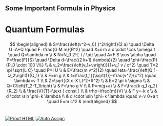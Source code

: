 <br>

 ## Some Important Formula in Physics
 














#  Quantum Formulas

<!-- Image Source
<img src="https://cdn.mathpix.com/snip/images/1yR5I5WYTqwCuw-i6JfwzwKd9RW2O_8HLfRp1j4w38Y.original.fullsize.png"/>  -->
 
### <p align="center">  
$$
\begin{aligned}
& S=\frac{\left(v^2-v_0{ }^2\right)}{2 a} \quad \Delta U=A+Q \quad F=\frac{G M m}{R^2} \quad X=x m a x \cdot \cos \omega t \quad Q=\lambda m \\
& N=N_0 2^{-t / \pi} \quad A=F S \cos \alpha \quad P=\frac{F}{S} \quad \Delta d=\frac{(2 k+1) \lambda}{2} \quad \phi=\frac{P}{P_0 \cdot 100 \%} \\
& v_2=\frac{\left(v_1+v\right)}{1+v_1 v / c^2} \quad T=2 \pi \sqrt{L C} \quad P=I U \\
& E=\frac{m v^2}{2} \quad \eta=\frac{\left(Q_1-Q_2\right)}{Q_1} \\
& F=m g \\
& t=\frac{t_1}{\sqrt{1}}-\frac{v^2}{c^2} \quad \lambda=v T \\
& Z=\sqrt{(X c-X L)^2+R^2} \\
& E=2 \pi k \sigma \\
& Q=C\left(T_2-T_1\right) \\
& F=\rho g V \\
& P=m(g+a) \\
& F=\frac{k q_1 q_2}{R_2} \\
& \frac{V}{T}=\text { const } \\
& \rho=\frac{m}{V} \\
& F y=-k x \\
& d \cdot \sin \phi=k \lambda \\
& d \cdot \sin \phi=k \lambda \quad v=v_0+a t \quad E=m c^2
&
\end{aligned}
$$

#

[![Proof HTML](https://github.com/Quantum-Software-Development/demo-repository/actions/workflows/proof-html.yml/badge.svg)](https://github.com/Quantum-Software-Development/demo-repository/actions/workflows/proof-html.yml) [![Auto Assign](https://github.com/Quantum-Software-Development/demo-repository/actions/workflows/auto-assign.yml/badge.svg)](https://github.com/Quantum-Software-Development/demo-repository/actions/workflows/auto-assign.yml)

